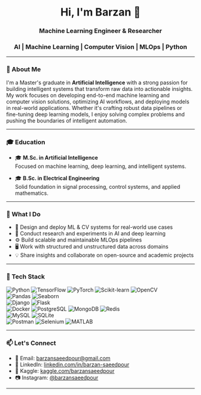 <h1 align="center">Hi, I'm Barzan 👋</h1>

<h3 align="center">Machine Learning Engineer & Researcher</h3>
<h3 align="center">AI | Machine Learning | Computer Vision | MLOps | Python </h3>

---

### 🧠 About Me

I'm a Master's graduate in **Artificial Intelligence** with a strong passion for building intelligent systems that transform raw data into actionable insights. My work focuses on developing end-to-end machine learning and computer vision solutions, optimizing AI workflows, and deploying models in real-world applications. Whether it's crafting robust data pipelines or fine-tuning deep learning models, I enjoy solving complex problems and pushing the boundaries of intelligent automation.

---

### 🎓 Education

- 🎓 **M.Sc. in Artificial Intelligence**  
  Focused on machine learning, deep learning, and intelligent systems.

- 🎓 **B.Sc. in Electrical Engineering**  
  Solid foundation in signal processing, control systems, and applied mathematics.

---

### 🚀 What I Do

- 📌 Design and deploy ML & CV systems for real-world use cases  
- 🧠 Conduct research and experiments in AI and deep learning  
- ⚙️ Build scalable and maintainable MLOps pipelines  
- 🖥️ Work with structured and unstructured data across domains  
- 💡 Share insights and collaborate on open-source and academic projects

---

### 🔧 Tech Stack

![Python](https://img.shields.io/badge/-Python-3776AB?style=flat&logo=python&logoColor=white)
![TensorFlow](https://img.shields.io/badge/-TensorFlow-FF6F00?style=flat&logo=tensorflow&logoColor=white)
![PyTorch](https://img.shields.io/badge/-PyTorch-EE4C2C?style=flat&logo=pytorch&logoColor=white)
![Scikit-learn](https://img.shields.io/badge/-Scikit--learn-F7931E?style=flat&logo=scikit-learn&logoColor=white)
![OpenCV](https://img.shields.io/badge/-OpenCV-5C3EE8?style=flat&logo=opencv&logoColor=white)  
![Pandas](https://img.shields.io/badge/-Pandas-150458?style=flat&logo=pandas&logoColor=white)
![Seaborn](https://img.shields.io/badge/-Seaborn-3776AB?style=flat&logo=seaborn&logoColor=white)  
![Django](https://img.shields.io/badge/-Django-092E20?style=flat&logo=django&logoColor=white)
![Flask](https://img.shields.io/badge/-Flask-000000?style=flat&logo=flask&logoColor=white)  
![Docker](https://img.shields.io/badge/-Docker-2496ED?style=flat&logo=docker&logoColor=white)
![PostgreSQL](https://img.shields.io/badge/-PostgreSQL-336791?style=flat&logo=postgresql&logoColor=white)
![MongoDB](https://img.shields.io/badge/-MongoDB-47A248?style=flat&logo=mongodb&logoColor=white)
![Redis](https://img.shields.io/badge/-Redis-DC382D?style=flat&logo=redis&logoColor=white)  
![MySQL](https://img.shields.io/badge/-MySQL-4479A1?style=flat&logo=mysql&logoColor=white)
![SQLite](https://img.shields.io/badge/-SQLite-003B57?style=flat&logo=sqlite&logoColor=white)  
![Postman](https://img.shields.io/badge/-Postman-FF6C37?style=flat&logo=postman&logoColor=white)
![Selenium](https://img.shields.io/badge/-Selenium-43B02A?style=flat&logo=selenium&logoColor=white)
![MATLAB](https://img.shields.io/badge/-MATLAB-0076A8?style=flat&logo=mathworks&logoColor=white)

---

### 📫 Let's Connect

- 📧 Email: [barzansaeedpour@gmail.com](mailto:barzansaeedpour@gmail.com)  
- 💼 LinkedIn: [linkedin.com/in/barzan-saeedpour](https://www.linkedin.com/in/barzan-saeedpour/)  
- 🧠 Kaggle: [kaggle.com/barzansaeedpour](https://www.kaggle.com/barzansaeedpour)  
- 📷 Instagram: [@barzansaeedpour](https://www.instagram.com/barzansaeedpour)  

---

<!--
### 📈 GitHub Stats

<p align="center">
  <img src="https://github-readme-stats.vercel.app/api/top-langs/?username=barzansaeedpour&layout=compact&theme=default" alt="Top Languages" />
</p>

<p align="center">
  <img src="https://github-readme-stats.vercel.app/api?username=barzansaeedpour&show_icons=true&theme=default" alt="GitHub Stats" />
</p>

<p align="center">
  <img src="https://github-readme-streak-stats.herokuapp.com/?user=barzansaeedpour&theme=default" alt="GitHub Streak" />
</p>
-->
